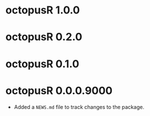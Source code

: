 # octopusR 1.0.0

# octopusR 0.2.0

# octopusR 0.1.0

# octopusR 0.0.0.9000

* Added a `NEWS.md` file to track changes to the package.

